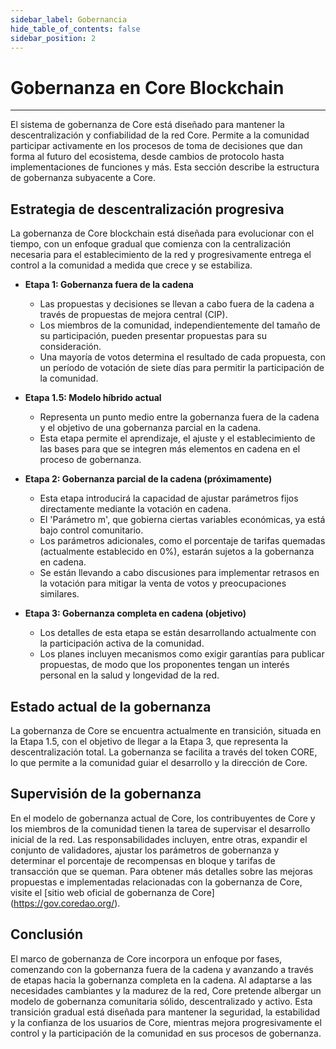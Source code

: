 ```yaml
---
sidebar_label: Gobernancia
hide_table_of_contents: false
sidebar_position: 2
---
```


# Gobernanza en Core Blockchain

---

El sistema de gobernanza de Core está diseñado para mantener la descentralización y confiabilidad de la red Core. Permite a la comunidad participar activamente en los procesos de toma de decisiones que dan forma al futuro del ecosistema, desde cambios de protocolo hasta implementaciones de funciones y más. Esta sección describe la estructura de gobernanza subyacente a Core.

## Estrategia de descentralización progresiva

La gobernanza de Core blockchain está diseñada para evolucionar con el tiempo, con un enfoque gradual que comienza con la centralización necesaria para el establecimiento de la red y progresivamente entrega el control a la comunidad a medida que crece y se estabiliza.

- **Etapa 1: Gobernanza fuera de la cadena**
  - Las propuestas y decisiones se llevan a cabo fuera de la cadena a través de propuestas de mejora central (CIP).
  - Los miembros de la comunidad, independientemente del tamaño de su participación, pueden presentar propuestas para su consideración.
  - Una mayoría de votos determina el resultado de cada propuesta, con un período de votación de siete días para permitir la participación de la comunidad.

- **Etapa 1.5: Modelo híbrido actual**
  - Representa un punto medio entre la gobernanza fuera de la cadena y el objetivo de una gobernanza parcial en la cadena.
  - Esta etapa permite el aprendizaje, el ajuste y el establecimiento de las bases para que se integren más elementos en cadena en el proceso de gobernanza.

- **Etapa 2: Gobernanza parcial de la cadena (próximamente)**
  - Esta etapa introducirá la capacidad de ajustar parámetros fijos directamente mediante la votación en cadena.
  - El 'Parámetro m', que gobierna ciertas variables económicas, ya está bajo control comunitario.
  - Los parámetros adicionales, como el porcentaje de tarifas quemadas (actualmente establecido en 0%), estarán sujetos a la gobernanza en cadena.
  - Se están llevando a cabo discusiones para implementar retrasos en la votación para mitigar la venta de votos y preocupaciones similares.

- **Etapa 3: Gobernanza completa en cadena (objetivo)**
  - Los detalles de esta etapa se están desarrollando actualmente con la participación activa de la comunidad.
  - Los planes incluyen mecanismos como exigir garantías para publicar propuestas, de modo que los proponentes tengan un interés personal en la salud y longevidad de la red.

## Estado actual de la gobernanza

La gobernanza de Core se encuentra actualmente en transición, situada en la Etapa 1.5, con el objetivo de llegar a la Etapa 3, que representa la descentralización total. La gobernanza se facilita a través del token CORE, lo que permite a la comunidad guiar el desarrollo y la dirección de Core.

## Supervisión de la gobernanza

En el modelo de gobernanza actual de Core, los contribuyentes de Core y los miembros de la comunidad tienen la tarea de supervisar el desarrollo inicial de la red. Las responsabilidades incluyen, entre otras, expandir el conjunto de validadores, ajustar los parámetros de gobernanza y determinar el porcentaje de recompensas en bloque y tarifas de transacción que se queman. Para obtener más detalles sobre las mejoras propuestas e implementadas relacionadas con la gobernanza de Core, visite el [sitio web oficial de gobernanza de Core] (https://gov.coredao.org/).

## Conclusión

El marco de gobernanza de Core incorpora un enfoque por fases, comenzando con la gobernanza fuera de la cadena y avanzando a través de etapas hacia la gobernanza completa en la cadena. Al adaptarse a las necesidades cambiantes y la madurez de la red, Core pretende albergar un modelo de gobernanza comunitaria sólido, descentralizado y activo. Esta transición gradual está diseñada para mantener la seguridad, la estabilidad y la confianza de los usuarios de Core, mientras mejora progresivamente el control y la participación de la comunidad en sus procesos de gobernanza.
